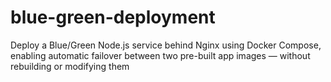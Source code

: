 # blue-green-deployment
Deploy a Blue/Green Node.js service behind Nginx using Docker Compose, enabling automatic failover between two pre-built app images — without rebuilding or modifying them
